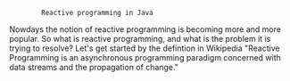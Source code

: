             Reactive programming in Java

Nowdays the notion of reactive programming is becoming more and more popular. So what is reactive programming, and what is the problem it is trying to resolve? Let's get started by the defintion in Wikipedia "Reactive Programming is an asynchronous programming paradigm concerned with data streams and the propagation of change."
